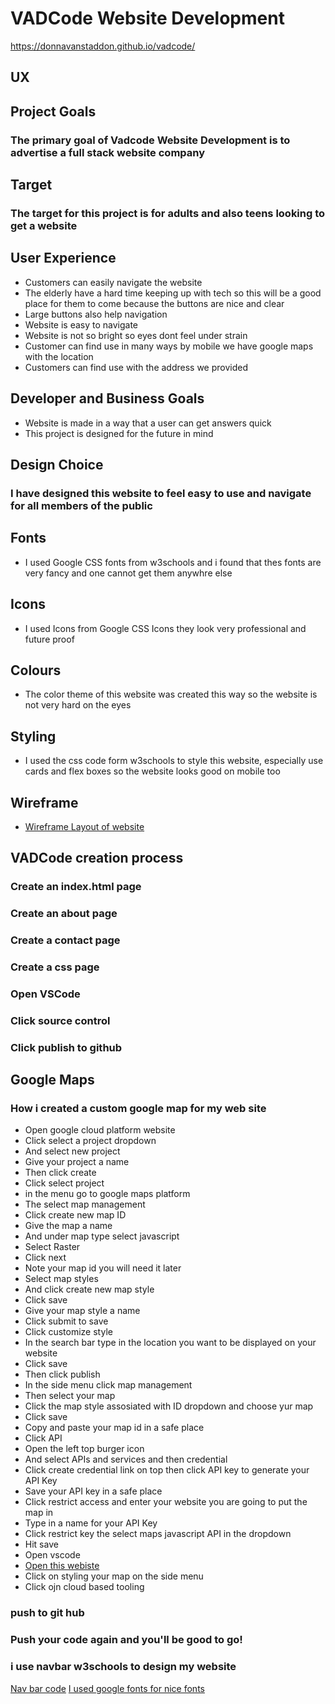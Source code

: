 # VADCode Website Development
https://donnavanstaddon.github.io/vadcode/
## UX
## Project Goals
### The primary goal of Vadcode Website Development is to advertise a full stack website company
## Target
### The target for this project is for adults and also teens looking to get a website

## User Experience
* Customers can easily navigate the website
* The elderly have a hard time keeping up with tech so this will be a good place for them to come because the buttons are nice and clear
* Large buttons also help navigation
* Website is easy to navigate
* Website is not so bright so eyes dont feel under strain
* Customer can find use in many ways by mobile we have google maps with the location
* Customers can find use with the address we provided

## Developer and Business Goals
* Website is made in a way that a user can get answers quick
* This project is designed for the future in mind

## Design Choice
### I have designed this website to feel easy to use and navigate for all members of the public

## Fonts
* I used Google CSS fonts from w3schools and i found that thes fonts are very fancy and one cannot get them anywhre else

## Icons
* I used Icons from Google CSS Icons they look very professional and future proof

## Colours
* The color theme of this website was created this way so the website is not very hard on the eyes

## Styling
* I used the css code form w3schools to style this website, especially use cards and flex boxes so the website looks good on mobile too

## Wireframe
* [Wireframe Layout of website](vadcodewebdev.pdf)

## VADCode creation process

### Create an index.html page
### Create an about page
### Create a contact page
### Create a css page
### Open VSCode
### Click source control
### Click publish to github
## Google Maps
### How i created a custom google map for my web site
* Open google cloud platform website
* Click select a project dropdown
* And select new project
* Give your project a name
* Then click create
* Click select project
* in the menu go to google maps platform
* The select map management
* Click create new map ID
* Give the map a name
* And under map type select javascript
* Select Raster
* Click next
* Note your map id you will need it later
* Select map styles
* And click create new map style
* Click save
* Give your map style a name
* Click submit to save
* Click customize style
* In the search bar type in the location you want to be displayed on your website
* Click save
* Then click publish
* In the side menu click map management
* Then select your map
* Click the map style assosiated with ID dropdown and choose yur map
* Click save
* Copy and paste your map id in a safe place
* Click API
* Open the left top burger icon
* And select APIs and services and then credential
* Click create credential link on top then click API key to generate your API Key
* Save your API key in a safe place
* Click restrict access and enter your website you are going to put the map in
* Type in a name for your API Key
* Click restrict key the select maps javascript API in the dropdown
* Hit save
* Open vscode
* [Open this webiste](https://developers.google.com/maps/documentation/javascript/overview) 
* Click on styling your map on the side menu
* Click ojn cloud based tooling
### push to git hub
### Push your code again and you'll be good to go!
### i use navbar w3schools to design my website
[Nav bar code](https://www.w3schools.com/howto/tryit.asp?filename=tryhow_js_topnav)
[I used google fonts for nice fonts](https://www.w3schools.com/howto/tryit.asp?font=Sofia)
